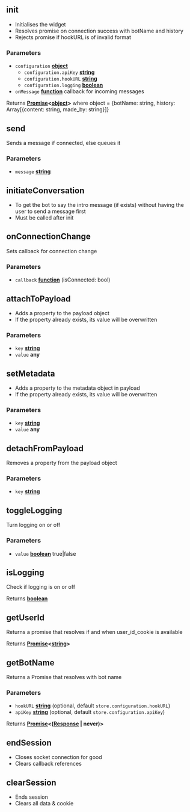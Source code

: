 <!-- Generated by documentation.js. Update this documentation by updating the source code. -->

## init

- Initialises the widget
- Resolves promise on connection success with botName and history
- Rejects promise if hookURL is of invalid format

### Parameters

- `configuration` **[object][1]**
  - `configuration.apiKey` **[string][2]**
  - `configuration.hookURL` **[string][2]**
  - `configuration.logging` **[boolean][3]**
- `onMessage` **[function][4]** callback for incoming messages

Returns **[Promise][5]&lt;[object][1]>** where object = {botName: string, history: Array[{content: string, made_by: string}]}

## send

Sends a message if connected, else queues it

### Parameters

- `message` **[string][2]**

## initiateConversation

- To get the bot to say the intro message (if exists)
  without having the user to send a message first
- Must be called after init

## onConnectionChange

Sets callback for connection change

### Parameters

- `callback` **[function][4]** (isConnected: bool)

## attachToPayload

- Adds a property to the payload object
- If the property already exists, its value will be overwritten

### Parameters

- `key` **[string][2]**
- `value` **any**

## setMetadata

- Adds a property to the metadata object in payload
- If the property already exists, its value will be overwritten

### Parameters

- `key` **[string][2]**
- `value` **any**

## detachFromPayload

Removes a property from the payload object

### Parameters

- `key` **[string][2]**

## toggleLogging

Turn logging on or off

### Parameters

- `value` **[boolean][3]** true|false

## isLogging

Check if logging is on or off

Returns **[boolean][3]**

## getUserId

Returns a promise that resolves if and when user_id_cookie is available

Returns **[Promise][5]&lt;[string][2]>**

## getBotName

Returns a Promise that resolves with bot name

### Parameters

- `hookURL` **[string][2]** (optional, default `store.configuration.hookURL`)
- `apiKey` **[string][2]** (optional, default `store.configuration.apiKey`)

Returns **[Promise][5]&lt;([Response][6] | never)>**

## endSession

- Closes socket connection for good
- Clears callback references

## clearSession

- Ends session
- Clears all data & cookie

[1]: https://developer.mozilla.org/docs/Web/JavaScript/Reference/Global_Objects/Object
[2]: https://developer.mozilla.org/docs/Web/JavaScript/Reference/Global_Objects/String
[3]: https://developer.mozilla.org/docs/Web/JavaScript/Reference/Global_Objects/Boolean
[4]: https://developer.mozilla.org/docs/Web/JavaScript/Reference/Statements/function
[5]: https://developer.mozilla.org/docs/Web/JavaScript/Reference/Global_Objects/Promise
[6]: https://developer.mozilla.org/docs/Web/Guide/HTML/HTML5
